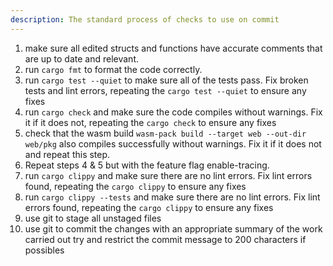 ```yaml
---
description: The standard process of checks to use on commit
---
```


1) make sure all edited structs and functions have accurate comments that are up to date and relevant.
2) run `cargo fmt` to format the code correctly.
3) run `cargo test --quiet` to make sure all of the tests pass. Fix broken tests and lint errors, repeating the `cargo test --quiet` to ensure any fixes
4) run `cargo check` and make sure the code compiles without warnings. Fix it if it does not, repeating the `cargo check` to ensure any fixes
5) check that the wasm build `wasm-pack build --target web --out-dir web/pkg` also compiles successfully without warnings. Fix it if it does not and repeat this step.
6) Repeat steps 4 & 5 but with the feature flag enable-tracing.
7) run `cargo clippy` and make sure there are no lint errors. Fix lint errors found, repeating the `cargo clippy` to ensure any fixes
8) run `cargo clippy --tests` and make sure there are no lint errors. Fix lint errors found, repeating the `cargo clippy` to ensure any fixes
9) use git to stage all unstaged files
10) use git to commit the changes with an appropriate summary of the work carried out try and restrict the commit message to 200 characters if possibles